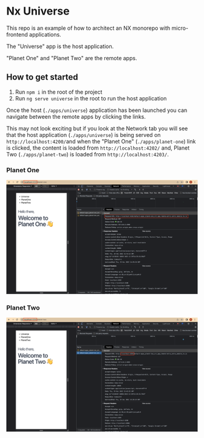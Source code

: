 # Nx Universe

This repo is an example of how to architect an NX monorepo with micro-frontend applications.

The "Universe" app is the host application.

"Planet One" and "Planet Two" are the remote apps.

## How to get started

1. Run `npm i` in the root of the project
2. Run `ng serve universe` in the root to run the host application

Once the host (`./apps/universe`) application has been launched you can navigate between the remote apps by clicking the links.

This may not look exciting but if you look at the Network tab you will see that the host application (`./apps/universe`) is being served on `http://localhost:4200/`and when the "Planet One" (`./apps/planet-one`) link is clicked, the content is loaded from `http://localhost:4202/` and, Planet Two (`./apps/planet-two`) is loaded from `http://localhost:4203/`.

### Planet One

![Planet One](assets/mfe-planet-1.png)

### Planet Two

![Planet Two](assets/mfe-planet-2.png)
